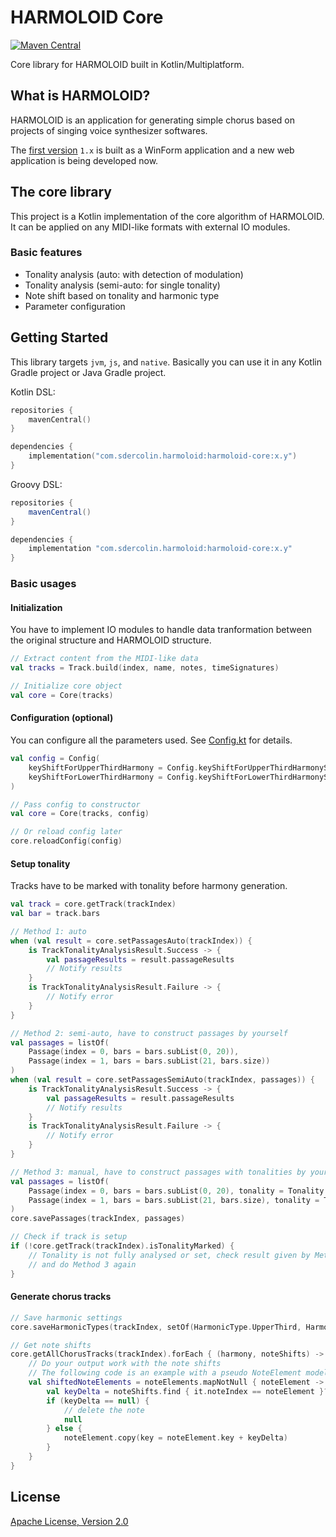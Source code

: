 # HARMOLOID Core

[![Maven Central](https://img.shields.io/maven-central/v/com.sdercolin.harmoloid/harmoloid-core/1.1)](https://search.maven.org/artifact/com.sdercolin.harmoloid/harmoloid-core/1.0/pom)

Core library for HARMOLOID built in Kotlin/Multiplatform.

## What is HARMOLOID?

HARMOLOID is an application for generating simple chorus based on projects of singing voice synthesizer softwares.

The [first version](https://github.com/sdercolin/HARMOLOID) `1.x` is built as a WinForm application and a new web
application is being developed now.

## The core library

This project is a Kotlin implementation of the core algorithm of HARMOLOID. It can be applied on any MIDI-like formats
with external IO modules.

### Basic features

- Tonality analysis (auto: with detection of modulation)
- Tonality analysis (semi-auto: for single tonality)
- Note shift based on tonality and harmonic type
- Parameter configuration

## Getting Started

This library targets `jvm`, `js`, and `native`. Basically you can use it in any Kotlin Gradle project or Java Gradle
project.

Kotlin DSL:

```kotlin
repositories {
    mavenCentral()
}

dependencies {
    implementation("com.sdercolin.harmoloid:harmoloid-core:x.y")
}
```

Groovy DSL:

```gradle
repositories {
    mavenCentral()
}

dependencies {
    implementation "com.sdercolin.harmoloid:harmoloid-core:x.y"
}
```

### Basic usages

#### Initialization

You have to implement IO modules to handle data tranformation between the original structure and HARMOLOID structure.

```kotlin
// Extract content from the MIDI-like data
val tracks = Track.build(index, name, notes, timeSignatures)

// Initialize core object
val core = Core(tracks)

```

#### Configuration (optional)

You can configure all the parameters used.
See [Config.kt](https://github.com/sdercolin/harmoloid-core-kt/blob/main/src/commonMain/kotlin/com/sdercolin/harmoloid/core/Config.kt)
for details.

```kotlin
val config = Config(
    keyShiftForUpperThirdHarmony = Config.keyShiftForUpperThirdHarmonyStandard,
    keyShiftForLowerThirdHarmony = Config.keyShiftForLowerThirdHarmonyStandard
)

// Pass config to constructor
val core = Core(tracks, config)

// Or reload config later
core.reloadConfig(config)
```

#### Setup tonality

Tracks have to be marked with tonality before harmony generation.

```kotlin
val track = core.getTrack(trackIndex)
val bar = track.bars

// Method 1: auto
when (val result = core.setPassagesAuto(trackIndex)) {
    is TrackTonalityAnalysisResult.Success -> {
        val passageResults = result.passageResults
        // Notify results
    }
    is TrackTonalityAnalysisResult.Failure -> {
        // Notify error
    }
}

// Method 2: semi-auto, have to construct passages by yourself
val passages = listOf(
    Passage(index = 0, bars = bars.subList(0, 20)),
    Passage(index = 1, bars = bars.subList(21, bars.size))
)
when (val result = core.setPassagesSemiAuto(trackIndex, passages)) {
    is TrackTonalityAnalysisResult.Success -> {
        val passageResults = result.passageResults
        // Notify results
    }
    is TrackTonalityAnalysisResult.Failure -> {
        // Notify error
    }
}

// Method 3: manual, have to construct passages with tonalities by yourself 
val passages = listOf(
    Passage(index = 0, bars = bars.subList(0, 20), tonality = Tonality.C),
    Passage(index = 1, bars = bars.subList(21, bars.size), tonality = Tonality.D)
)
core.savePassages(trackIndex, passages)

// Check if track is setup
if (!core.getTrack(trackIndex).isTonalityMarked) {
    // Tonality is not fully analysed or set, check result given by Method 1 or Method 2
    // and do Method 3 again
}
```

#### Generate chorus tracks

```kotlin
// Save harmonic settings
core.saveHarmonicTypes(trackIndex, setOf(HarmonicType.UpperThird, HarmonicType.LowerThird))

// Get note shifts
core.getAllChorusTracks(trackIndex).forEach { (harmony, noteShifts) ->
    // Do your output work with the note shifts
    // The following code is an example with a pseudo NoteElement model
    val shiftedNoteElements = noteElements.mapNotNull { noteElement ->
        val keyDelta = noteShifts.find { it.noteIndex == noteElement }?.keyDelta
        if (keyDelta == null) {
            // delete the note
            null
        } else {
            noteElement.copy(key = noteElement.key + keyDelta)
        }
    }
}
```

## License

[Apache License, Version 2.0](https://github.com/sdercolin/harmoloid-core-kt/blob/main/LICENSE.md)

